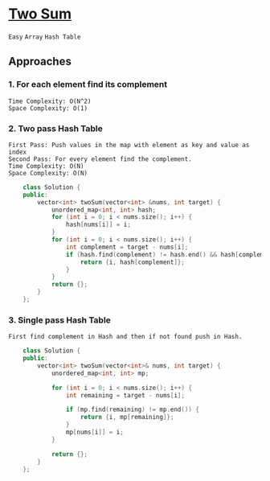 # [Two Sum](https://leetcode.com/problems/two-sum/)

`Easy` `Array` `Hash Table`

## Approaches

### 1. For each element find its complement

    Time Complexity: O(N^2)
    Space Complexity: O(1)

### 2. Two pass Hash Table

    First Pass: Push values in the map with element as key and value as index
    Second Pass: For every element find the complement.
    Time Complexity: O(N)
    Space Complexity: O(N)

```c++
    class Solution {
    public:
        vector<int> twoSum(vector<int> &nums, int target) {
            unordered_map<int, int> hash;
            for (int i = 0; i < nums.size(); i++) {
                hash[nums[i]] = i;
            }
            for (int i = 0; i < nums.size(); i++) {
                int complement = target - nums[i];
                if (hash.find(complement) != hash.end() && hash[complement] != i) {
                    return {i, hash[complement]};
                }
            }
            return {};
        }
    };
```

### 3. Single pass Hash Table

    First find complement in Hash and then if not found push in Hash.

```c++
    class Solution {
    public:
        vector<int> twoSum(vector<int>& nums, int target) {
            unordered_map<int, int> mp;

            for (int i = 0; i < nums.size(); i++) {
                int remaining = target - nums[i];

                if (mp.find(remaining) != mp.end()) {
                    return {i, mp[remaining]};
                }
                mp[nums[i]] = i;
            }

            return {};
        }
    };

```
